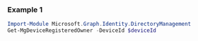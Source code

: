 ### Example 1
``` powershell
Import-Module Microsoft.Graph.Identity.DirectoryManagement
Get-MgDeviceRegisteredOwner -DeviceId $deviceId
```
